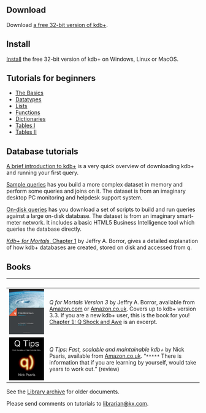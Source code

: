 ## Download

Download [a free 32-bit version of kdb+](https://kx.com/software-download.php). 


## Install

[Install](http://code.kx.com/wiki/Tutorials/Installation) the free 32-bit version of kdb+ on Windows, Linux or MacOS.


## Tutorials for beginners

* [The Basics](http://code.kx.com/wiki/Tutorials/The_Basics)
* [Datatypes](http://code.kx.com/wiki/Tutorials/Datatypes)
* [Lists](http://code.kx.com/wiki/Tutorials/Lists)
* [Functions](http://code.kx.com/wiki/Tutorials/Functions)
* [Dictionaries](http://code.kx.com/wiki/Tutorials/Dictionaries)
* [Tables I](http://code.kx.com/wiki/Tutorials/Tables_I)
* [Tables II](http://code.kx.com/wiki/Tutorials/Tables_II)


## Database tutorials

[A brief introduction to kdb+](http://code.kx.com/wiki/A_Brief_Introduction_to_kdb%2B) is a very quick overview of downloading kdb+ and running your first query.

[Sample queries](http://code.kx.com/wiki/Sample_Queries) has you build a more complex dataset in memory and perform some queries and joins on it. The dataset is from an imaginary desktop PC monitoring and helpdesk support system.

[On-disk queries](http://code.kx.com/wiki/On_Disk_Queries) has you download a set of scripts to build and run queries against a large on-disk database. The dataset is from an imaginary smart-meter network. It includes a basic HTML5 Business Intelligence tool which queries the database directly.

[_Kdb+ for Mortals_, Chapter 1](http://code.kx.com/wiki/JB:KdbplusForMortals/contents) by Jeffry A. Borror, gives a detailed explanation of how kdb+ databases are created, stored on disk and accessed from q.


## Books

|&nbsp;|&nbsp;|
|---|---|
|![q for Mortals Version 3](/img/qfm3.jpg)|_Q for Mortals Version 3_ by Jeffry A. Borror, available from [Amazon.com](https://www.createspace.com/5843336) or [Amazon.co.uk](https://www.amazon.co.uk/d/Books/q-Mortals-Version-3-Introduction-Programming/0692573674/). Covers up to kdb+ version 3.3. If you are a new kdb+ user, this is the book for you! [Chapter 1: Q Shock and Awe](http://code.kx.com/wiki/QforMortals3) is an excerpt.|
|![Q Tips](/img/qtips.jpg)|_Q Tips: Fast, scalable and maintainable kdb+_ by Nick Psaris, available from [Amazon.co.uk](https://www.amazon.co.uk/d/Books/Tips-Fast-Scalable-Maintainable-Kdb/9881389909/). &ldquo;`*****` There is information that if you are learning by yourself, would take years to work out.&rdquo; (review)|


See the [Library archive](/library/#archive) for older documents.

Please send comments on tutorials to <librarian@kx.com>.
